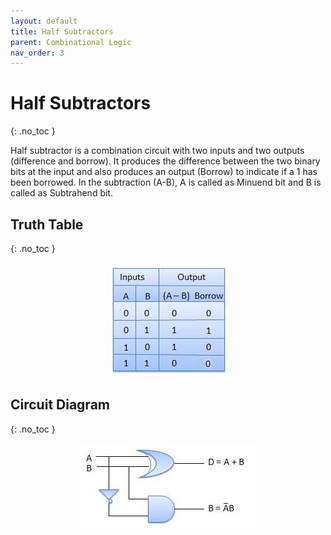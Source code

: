 ```yaml
---
layout: default
title: Half Subtractors
parent: Combinational Logic
nav_order: 3
---
```


# Half Subtractors
{: .no_toc }

Half subtractor is a combination circuit with two inputs and two outputs (difference and borrow). 
It produces the difference between the two binary bits at the input and also produces an output (Borrow) to indicate if a 1 has been borrowed. 
In the subtraction (A-B), A is called as Minuend bit and B is called as Subtrahend bit.

## Truth Table
{: .no_toc }

<div style="text-align:center"><img src="../../assets/images/halfsubstrator_truthtable.jpg" /></div>

## Circuit Diagram
{: .no_toc }

<div style="text-align:center"><img src="../../assets/images/halfsubstrator_circuitdiagram.jpg" /></div>
